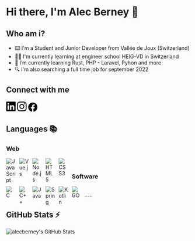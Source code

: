 # Hi there, I'm Alec Berney 👋 

## Who am i?
- ⌨️ I'm a Student and Junior Developer from Vallée de Joux (Switzerland)
- 🧑‍🎓 I'm currently learning at engineer school HEIG-VD in Switzerland
- 🌱 I’m currently learning Rust, PHP - Laravel, Pyhon and more
- 🔍 I'm also searching a full time job for september 2022

## Connect with me

<a href="https://www.linkedin.com/in/alec-berney-5682b4159/"><img src="linkedin-brands.svg" alt="linkedin" width="26"></a>  <a href="https://www.facebook.com/profile.php?id=100010612181619/"><img src="instagram-brands.svg" alt="instagram" width="26"/></a>  <a href="https://www.instagram.com/alec.berney/"><img src="facebook-brands.svg" alt="facebook" width="26"></a>

## Languages 📚

### Web

<img align="left" alt="JavaScript" width="26px" src="https://cdn.jsdelivr.net/gh/devicons/devicon/icons/javascript/javascript-original.svg" style="padding-right:10px;" />
<img align="left" alt="Vue.js" width="26px" src="https://cdn.jsdelivr.net/gh/devicons/devicon/icons/vuejs/vuejs-original.svg" style="padding-right:10px;" />
<img align="left" alt="Node.js" width="26px" src="https://cdn.jsdelivr.net/gh/devicons/devicon/icons/nodejs/nodejs-original.svg" style="padding-right:10px;" />
<img align="left" alt="HTML5" width="26px" src="https://cdn.jsdelivr.net/gh/devicons/devicon/icons/html5/html5-original.svg" style="padding-right:10px;" />
<img align="left" alt="CSS3" width="26px" src="https://cdn.jsdelivr.net/gh/devicons/devicon/icons/css3/css3-original.svg" style="padding-right:10px;" />

<br/>

### Software

<img align="left" alt="C" width="26px" src="https://cdn.jsdelivr.net/gh/devicons/devicon/icons/c/c-original.svg" style="padding-right:10px;" />
<img align="left" alt="C++" width="26px" src="https://cdn.jsdelivr.net/gh/devicons/devicon/icons/cplusplus/cplusplus-original.svg" style="padding-right:10px;" />
<img align="left" alt="Java" width="26px" src="https://cdn.jsdelivr.net/gh/devicons/devicon/icons/java/java-original.svg" style="padding-right:10px;" />
<img align="left" alt="Spring" width="26px" src="https://cdn.jsdelivr.net/gh/devicons/devicon/icons/spring/spring-original.svg" style="padding-right:10px;" />
<img align="left" alt="Kotlin" width="26px" src="https://cdn.jsdelivr.net/gh/devicons/devicon/icons/kotlin/kotlin-original.svg" style="padding-right:10px;" />
<img align="left" alt="GO" width="26px" src="https://cdn.jsdelivr.net/gh/devicons/devicon/icons/go/go-original.svg" style="padding-right:10px;" />

<br/>
---

 ## GitHub Stats :zap:

<img align="left" alt="alecberney's GitHub Stats" src="https://github-readme-stats.vercel.app/api?username=alecberney&show_icons=true&hide_border=false&title_color=ff652f&icon_color=FFE400&bg_color=09131B&text_color=ffffff&border_color=0c1a25" />